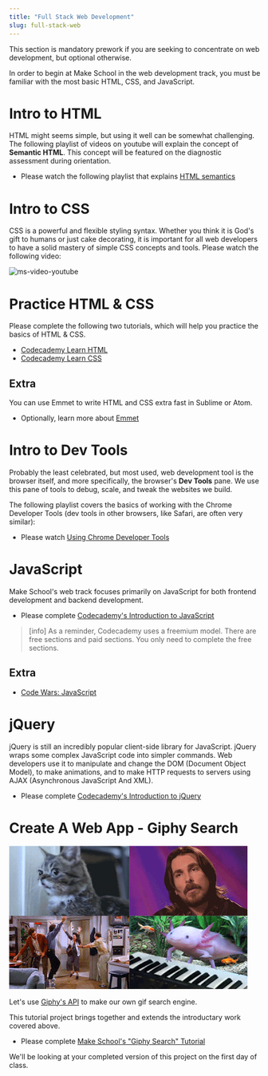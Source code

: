 ```yaml
---
title: "Full Stack Web Development"
slug: full-stack-web
---
```


This section is mandatory prework if you are seeking to concentrate on web development, but optional otherwise.

In order to begin at Make School in the web development track, you must be familiar with the most basic HTML, CSS, and JavaScript.

# Intro to HTML

HTML might seems simple, but using it well can be somewhat challenging. The following playlist of videos on youtube will explain the concept of **Semantic HTML**. This concept will be featured on the diagnostic assessment during orientation.

* Please watch the following playlist that explains [HTML semantics](https://www.youtube.com/watch?v=fcZ_dx1rf5U&list=PLWjCJDeWfDdc0Sp_DinOWnodw3KnWCwc1)

# Intro to CSS

CSS is a powerful and flexible styling syntax. Whether you think it is God's gift to humans or just cake decorating, it is important for all web developers to have a solid mastery of simple CSS concepts and tools. Please watch the following video:

![ms-video-youtube](https://www.youtube.com/watch?v=0afZj1G0BIE)

# Practice HTML & CSS

Please complete the following two tutorials, which will help you practice the basics of HTML & CSS.

* [Codecademy Learn HTML](https://www.codecademy.com/learn/learn-html)
* [Codecademy Learn CSS](https://www.codecademy.com/learn/learn-css)

## Extra

You can use Emmet to write HTML and CSS extra fast in Sublime or Atom.

* Optionally, learn more about [Emmet](https://www.youtube.com/watch?v=BQurqKG6nGY)

# Intro to Dev Tools

Probably the least celebrated, but most used, web development tool is the browser itself, and more specifically, the browser's **Dev Tools** pane. We use this pane of tools to debug, scale, and tweak the websites we build.

The following playlist covers the basics of working with the Chrome Developer Tools (dev tools in other browsers, like Safari, are often very similar):

* Please watch [Using Chrome Developer Tools](https://www.youtube.com/watch?v=nV9PLPFTnkE&list=PLfdtiltiRHWEQ6wtGVC57qrlRtQPyylya)

# JavaScript

Make School's web track focuses primarily on JavaScript for both frontend development and backend development.

* Please complete [Codecademy's Introduction to JavaScript](https://www.codecademy.com/learn/introduction-to-javascript)

>[info]
As a reminder, Codecademy uses a freemium model. There are free sections and paid sections. You only need to complete the free sections.

## Extra

* [Code Wars: JavaScript](https://www.codewars.com/?language=javascript)

# jQuery

jQuery is still an incredibly popular client-side library for JavaScript. jQuery wraps some complex JavaScript code into simpler commands. Web developers use it to manipulate and change the DOM (Document Object Model), to make animations, and to make HTTP requests to servers using AJAX (Asynchronous JavaScript And XML).

* Please complete [Codecademy's Introduction to jQuery](https://www.codecademy.com/learn/learn-jquery)

# Create A Web App - Giphy Search

![giphy](assets/giphy.gif)

Let's use [Giphy's API](https://developers.giphy.com/docs/) to make our own gif search engine.

This tutorial project brings together and extends the introductary work covered above.

* Please complete [Make School's "Giphy Search" Tutorial](https://www.makeschool.com/online-courses/tutorials/giphy-search-app-with-node-js/your-node-environment)

We'll be looking at your completed version of this project on the first day of class.
